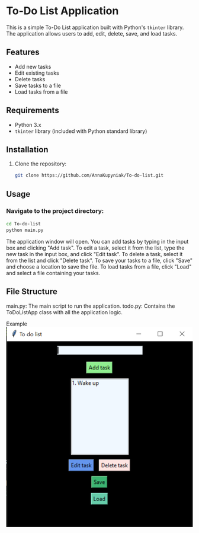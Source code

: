 # To-Do List Application

This is a simple To-Do List application built with Python's `tkinter` library. The application allows users to add, edit, delete, save, and load tasks.

## Features

- Add new tasks
- Edit existing tasks
- Delete tasks
- Save tasks to a file
- Load tasks from a file

## Requirements

- Python 3.x
- `tkinter` library (included with Python standard library)

## Installation

1. Clone the repository:
   ```bash
   git clone https://github.com/AnnaKupyniak/To-do-list.git
   ```
## Usage

### Navigate to the project directory:

```bash
cd To-do-list
python main.py
```
The application window will open. You can add tasks by typing in the input box and clicking "Add task".
To edit a task, select it from the list, type the new task in the input box, and click "Edit task".
To delete a task, select it from the list and click "Delete task".
To save your tasks to a file, click "Save" and choose a location to save the file.
To load tasks from a file, click "Load" and select a file containing your tasks.

## File Structure
   main.py: The main script to run the application.
   todo.py: Contains the ToDoListApp class with all the application logic.

Example
![alt text](image.png)
